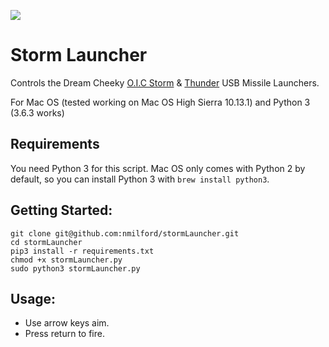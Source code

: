![](https://github.com/nmilford/stormLauncher/raw/master/stormLauncher.png)

# Storm Launcher

Controls the Dream Cheeky [O.I.C Storm](http://www.dreamcheeky.com/storm-oic-missile-launcher) & [Thunder](http://www.dreamcheeky.com/thunder-missile-launcher) USB Missile Launchers.  

For Mac OS (tested working on Mac OS High Sierra 10.13.1) and Python 3 (3.6.3 works)

## Requirements

You need Python 3 for this script. 
Mac OS only comes with Python 2 by default, so you can install Python 3 with `brew install python3`.


## Getting Started:

    git clone git@github.com:nmilford/stormLauncher.git
    cd stormLauncher
    pip3 install -r requirements.txt
    chmod +x stormLauncher.py
    sudo python3 stormLauncher.py

## Usage:

* Use arrow keys aim.
* Press return to fire.
